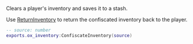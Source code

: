 Clears a player's inventory and saves it to a stash.

Use [ReturnInventory](./ReturnInventory.md) to return the confiscated inventory back to
the player.

```lua
-- source: number
exports.ox_inventory:ConfiscateInventory(source)
```
